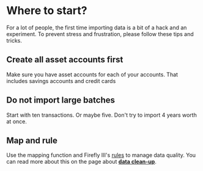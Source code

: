 # Where to start?

For a lot of people, the first time importing data is a bit of a hack and an experiment. To prevent stress and frustration, please follow these tips and tricks.

## Create all asset accounts first

Make sure you have asset accounts for each of your accounts. That includes savings accounts and credit cards

## Do not import large batches

Start with ten transactions. Or maybe five. Don't try to import 4 years worth at once.

## Map and rule

Use the mapping function and Firefly III's [rules](../../firefly-iii/features/rules.md) to manage data quality. You can read more about this on the page about **[data clean-up](../how-to-use/clean-up-data.md)**.
